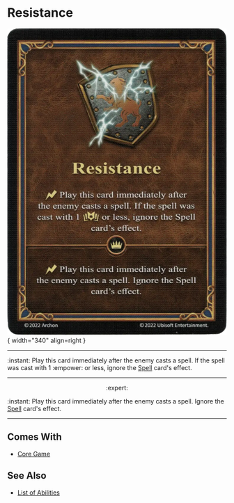 # Resistance

![Resistance](../assets/abilities-resistance.webp){ width="340" align=right }

___
:instant: Play this card immediately after the enemy casts a spell. If the spell was cast with 1 :empower: or less, ignore the [Spell](../spells.md) card's effect.
___
<p style="text-align: center;" markdown> :expert: </p>

:instant: Play this card immediately after the enemy casts a spell. Ignore the [Spell](../spells.md) card's effect.
___


## Comes With

- [Core Game](../content.md)


## See Also

- [List of Abilities](../abilities.md)
